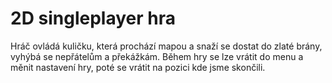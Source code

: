 # 2D singleplayer hra
Hráč ovládá kuličku, která prochází mapou a snaží se dostat do zlaté brány, vyhýbá se nepřátelům a překážkám.
Během hry se lze vrátit do menu a měnit nastavení hry, poté se vrátit na pozici kde jsme skončili.

